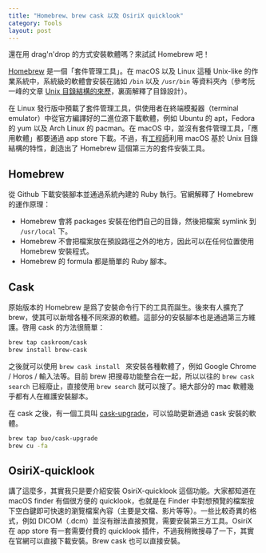```yaml
---
title: "Homebrew、brew cask 以及 OsiriX quicklook"
category: Tools
layout: post
---
```


還在用 drag'n'drop 的方式安裝軟體嗎？來試試 Homebrew 吧！

[Homebrew](https://brew.sh/index_zh-tw) 是一個「套件管理工具」。在 macOS 以及 Linux 這種 Unix-like 的作業系統中，系統級的軟體會安裝在諸如 `/bin` 以及 `/usr/bin` 等資料夾內（參考阮一峰的文章 [Unix 目錄結構的來歷](https://www.ruanyifeng.com/blog/2012/02/a_history_of_unix_directory_structure.html)，裏面解釋了目錄設計）。

在 Linux 發行版中預載了套件管理工具，供使用者在終端模擬器（terminal emulator）中從官方編譯好的二進位源下載軟體，例如 Ubuntu 的 apt，Fedora 的 yum 以及 Arch Linux 的 pacman。在 macOS 中，並沒有套件管理工具，「應用軟體」都要通過 app store 下載。不過，有[工程師](https://www.techbang.com/posts/24183)利用 macOS 基於 Unix 目錄結構的特性，創造出了 Homebrew 這個第三方的套件安裝工具。

## Homebrew

從 Github 下載安裝腳本並通過系統內建的 Ruby 執行。官網解釋了 Homebrew 的運作原理：

- Homebrew 會將 packages 安裝在他們自己的目錄，然後把檔案 symlink 到 `/usr/local` 下。
- Homebrew 不會把檔案放在預設路徑之外的地方，因此可以在任何位置使用 Homebrew 安裝程式。
- Homebrew 的 formula 都是簡單的 Ruby 腳本。

## Cask

原始版本的 Homebrew 是爲了安裝命令行下的工具而誕生。後來有人擴充了 brew，使其可以新增各種不同來源的軟體。這部分的安裝腳本也是通過第三方維護。啓用 cask 的方法很簡單：

```bash
brew tap caskroom/cask
brew install brew-cask
```

之後就可以使用 `brew cask install ` 來安裝各種軟體了，例如 Google Chrome / Horos / 輸入法等。目前 brew 把搜尋功能整合在一起，所以以往的 `brew cask search` 已經廢止，直接使用 `brew search` 就可以搜了。絕大部分的 mac 軟體幾乎都有人在維護安裝腳本。

在 cask 之後，有一個工具叫 [cask-upgrade](https://github.com/buo/homebrew-cask-upgrade)，可以協助更新通過 cask 安裝的軟體。

```bash
brew tap buo/cask-upgrade
brew cu -fa
```

## OsiriX-quicklook

講了這麼多，其實我只是要介紹安裝 OsiriX-quicklook 這個功能。大家都知道在 macOS finder 有個很方便的 quicklook，也就是在 Finder 中對想預覽的檔案按下空白鍵即可快速的瀏覽檔案內容（主要是文檔、影片等等）。一些比較奇異的格式，例如 DICOM（.dcm）並沒有辦法直接預覽，需要安裝第三方工具。OsiriX 在 app store 有一套需要付費的 quicklook 插件，不過我稍微搜尋了一下，其實在官網可以直接下載安裝。Brew cask 也可以直接安裝。
